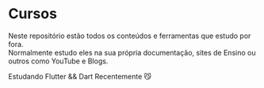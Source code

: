 # Cursos

Neste repositório estão todos os conteúdos e ferramentas que estudo por fora.\
Normalmente estudo eles na sua própria documentação, sites de Ensino ou outros como YouTube e Blogs.

Estudando Flutter && Dart Recentemente 😼
